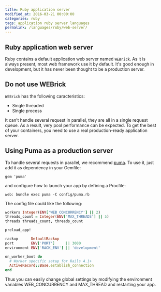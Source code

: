 ```yaml
---
title: Ruby application server
modified_at: 2016-03-21 00:00:00
categories: ruby
tags: application ruby server languages
permalink: /languages/ruby/web-server/
---
```


## Ruby application web server

Ruby contains a default application web server named `WEBrick`. As it is always present, most web framework use it by default. It's good enough in
development, but it has never been thought to be a production server.

## Do not use WEBrick

`WEBrick` has the following caracteristics:

* Single threaded
* Single process

It can't handle several request in parallel, they are all in a single request queue. As a result, very pool performance can be expected. To get
the best of your containers, you need to use a real production-ready application server.

## Using Puma as a production server

To handle several requests in parallel, we recommend [puma](http://puma.io). To use it, just add it as dependency in your Gemfile:

```text
gem 'puma'
```

and configure how to launch your app by defining a Procfile:

```text
web: bundle exec puma -C config/puma.rb
```

The config file could like the following:

```ruby
workers Integer(ENV['WEB_CONCURRENCY'] || 2)
threads_count = Integer(ENV['MAX_THREADS'] || 5)
threads threads_count, threads_count

preload_app!

rackup      DefaultRackup
port        ENV['PORT']     || 3000
environment ENV['RACK_ENV'] || 'development'

on_worker_boot do
  # Worker specific setup for Rails 4.1+
  ActiveRecord::Base.establish_connection
end
```

Thus you can easily change global settings by modifying the environment variables WEB_CONCURRENCY and MAX_THREAD and restarting your app.
